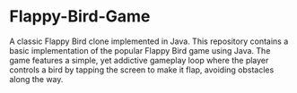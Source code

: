 # Flappy-Bird-Game
A classic Flappy Bird clone implemented in Java.  This repository contains a basic implementation of the popular Flappy Bird game using Java. The game features a simple, yet addictive gameplay loop where the player controls a bird by tapping the screen to make it flap, avoiding obstacles along the way.
